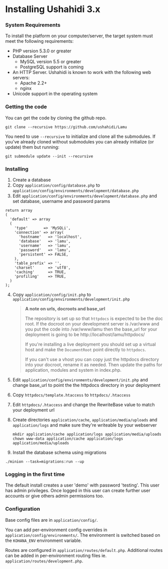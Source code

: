 # Installing Ushahidi 3.x

### System Requirements

To install the platform on your computer/server, the target system must meet
the following requirements:

* PHP version 5.3.0 or greater
* Database Server
    - MySQL version 5.5 or greater
    - PostgreSQL support is coming
* An HTTP Server. Ushahidi is known to work with the following web servers:
    - Apache 2.2+
    - nginx
* Unicode support in the operating system


### Getting the code

You can get the code by cloning the github repo.

```
git clone --recursive https://github.com/ushahidi/Lamu
```

You need to use ```--recursive``` to initialize and clone all the submodules.
If you've already cloned without submodules you can already initialize (or
update) them but running:

```
git submodule update --init --recursive
```

### Installing
1. Create a database
2. Copy ```application/config/database.php``` to ```application/config/environments/development/database.php```
3. Edit ```application/config/environments/development/database.php``` and set
   database, username and password params

  ```
  return array
  (
    'default' => array
    (
      'type'       => 'MySQLi',
      'connection' => array(
        'hostname'   => 'localhost',
        'database'   => 'lamu',
        'username'   => 'lamu',
        'password'   => 'lamu',
        'persistent' => FALSE,
      ),
      'table_prefix' => '',
      'charset'      => 'utf8',
      'caching'      => TRUE,
      'profiling'    => TRUE,
    )
  );
  ```

4. Copy ```application/config/init.php``` to ```application/config/environments/development/init.php```

   > **A note on urls, docroots and base_url**
   >
   > The repository is set up so that ```httpdocs``` is expected to be the doc
   > root. If the docroot on your development server is /var/www and you put
   > the code into /var/www/lamu then the base_url for your deployment is
   > going to be http://localhost/lamu/httpdocs/
   >
   > If you're installing a live deployment you should set up a virtual host
   > and make the ```DocumentRoot``` point directly to ```httpdocs```.
   >
   > If you can't use a vhost you can copy just the httpdocs directory into
   > your docroot, rename it as needed. Then update the paths for application,
   > modules and system in index.php.

5. Edit ```application/config/environments/development/init.php``` and change
   base_url to point the the httpdocs directory in your deployment
6. Copy ```httpdocs/template.htaccess``` to ```httpdocs/.htaccess```
7. Edit ```httpdocs/.htaccess``` and change the RewriteBase value to match
   your deployment url
8. Create directories ```application/cache```, ```application/media/uploads```
   and ```application/logs``` and make sure they're writeable by your webserver
    ```
    mkdir application/cache application/logs application/media/uploads
    chown www-data application/cache application/logs application/media/uploads
    ```
9. Install the database schema using migrations

  ```
  ./minion --task=migrations:run --up
  ```

### Logging in the first time

The default install creates a user 'demo' with password 'testing'. This user
has admin privileges. Once logged in this user can create further user
accounts or give others admin permissions too.

### Configuration

Base config files are in ```application/config/```.

You can add per-environment config overrides in
```application/config/environments/```. The environment is switched based on
the ```KOHANA_ENV``` environment variable.

Routes are configured in ```application/routes/default.php```. Additional
routes can be added in per-environment routing files ie.
```application/routes/development.php```.


